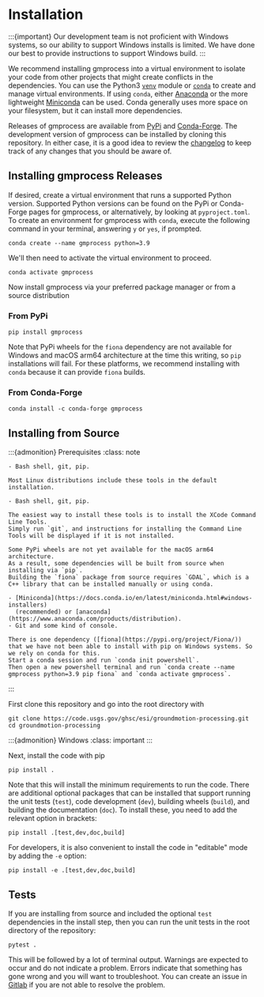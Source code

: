 # Installation

:::{important}
Our development team is not proficient with Windows systems, so our ability to support Windows installs is limited.
We have done our best to provide instructions to support Windows build.
:::


We recommend installing gmprocess into a virtual environment to isolate your code from other projects that might create conflicts in the dependencies.
You can use the Python3 [`venv`](https://docs.python.org/3/library/venv.html) module or [`conda`](https://conda.io/projects/conda/en/latest/user-guide/tasks/manage-environments.html) to create and manage virtual environments. If using `conda`, either [Anaconda](https://docs.anaconda.com/free/anaconda/install/index.html) or the more lightweight [Miniconda](https://docs.conda.io/en/latest/miniconda.html) can be used.
Conda generally uses more space on your filesystem, but it can install more dependencies.

Releases of gmprocess are available from [PyPi](https://pypi.org/project/gmprocess/) and [Conda-Forge](https://anaconda.org/conda-forge/gmprocess). 
The development version of gmprocess can be installed by cloning this repository. 
In either case, it is a good idea to review the [changelog](../developer/changelog) to keep track of any changes that you should be aware of. 

## Installing gmprocess Releases
If desired, create a virtual environment that runs a supported Python version. Supported Python versions can be found on the PyPi or Conda-Forge pages for gmprocess, or alternatively, by looking at `pyproject.toml`. To create an environment for gmprocess with `conda`, execute the following command in your terminal, answering `y` or `yes`, if prompted.

```
conda create --name gmprocess python=3.9

```

We'll then need to activate the virtual environment to proceed.

```
conda activate gmprocess
```

Now install gmprocess via your preferred package manager or from a source distribution

### From PyPi

```
pip install gmprocess
```

Note that PyPi wheels for the `fiona` dependency are not available for Windows and macOS arm64 architecture at the time this writing, so `pip` installations will fail. 
For these platforms, we recommend installing with `conda` because it can provide `fiona` builds.


### From Conda-Forge

```
conda install -c conda-forge gmprocess
```

## Installing from Source

:::{admonition} Prerequisites
:class: note

```{tab} Linux
- Bash shell, git, pip.

Most Linux distributions include these tools in the default installation.
```

```{tab} macOS
- Bash shell, git, pip.

The easiest way to install these tools is to install the XCode Command Line Tools.
Simply run `git`, and instructions for installing the Command Line Tools will be displayed if it is not installed.

Some PyPi wheels are not yet available for the macOS arm64 architecture.
As a result, some dependencies will be built from source when installing via `pip`.
Building the `fiona` package from source requires `GDAL`, which is a C++ library that can be installed manually or using conda.
```

```{tab} Windows
- [Miniconda](https://docs.conda.io/en/latest/miniconda.html#windows-installers) 
  (recommended) or [anaconda](https://www.anaconda.com/products/distribution).
- Git and some kind of console.

There is one dependency ([fiona](https://pypi.org/project/Fiona/)) that we have not been able to install with pip on Windows systems. So we rely on conda for this.
Start a conda session and run `conda init powershell`.
Then open a new powershell terminal and run `conda create --name gmprocess python=3.9 pip fiona` and `conda activate gmprocess`.
```

:::

First clone this repository and go into the root directory with

```
git clone https://code.usgs.gov/ghsc/esi/groundmotion-processing.git
cd groundmotion-processing
```

:::{admonition} Windows
:class: important
:::

Next, install the code with pip

```
pip install .
```

Note that this will install the minimum requirements to run the code.
There are additional optional packages that can be installed that support running the unit tests (`test`), code development (`dev`), building wheels (`build`), and building the documentation (`doc`).
To install these, you need to add the relevant option in brackets:

```
pip install .[test,dev,doc,build]
```

For developers, it is also convenient to install the code in "editable" mode by adding the `-e` option:

```
pip install -e .[test,dev,doc,build]
```

## Tests

If you are installing from source and included the optional `test` dependencies in the install step, then you can run the unit tests in the root directory of the repository:

```
pytest .
```

This will be followed by a lot of terminal output.
Warnings are expected to occur and do not indicate a problem.
Errors indicate that something has gone wrong and you will want to troubleshoot.
You can create an issue in [Gitlab](https://code.usgs.gov/ghsc/esi/groundmotion-processing/issues) if you are not able to resolve the problem.

